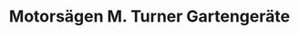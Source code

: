 ---
title: "Motorsägen M. Turner Gartengeräte"
url: /schmelz/motorsaegen-m-turner-gartengeraete/
shop: Werkzeuge
---